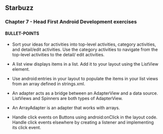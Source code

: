 ## Starbuzz
### Chapter 7 - Head First Android Development exercises

#### BULLET-POINTS

* Sort your ideas for activities into
top-level activities, category activities,
and detail/edit activities. Use the
category activities to navigate from
the top-level activities to the detail/
edit activities.

* A list view displays items in a list.
Add it to your layout using the
ListView element.

* Use android:entries in your
layout to populate the items in your
list views from an array defined in
strings.xml.

* An adapter acts as a bridge
between an AdapterView
and a data source. ListViews
and Spinners are both types of
AdapterView.

* An ArrayAdapter is an adapter
that works with arrays.

* Handle click events on Buttons
using android:onClick in
the layout code. Handle click events
elsewhere by creating a listener and
implementing its click event.
